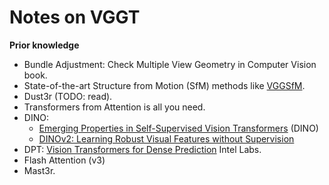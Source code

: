 # Notes on VGGT

**Prior knowledge**

- Bundle Adjustment: Check Multiple View Geometry in Computer Vision book.
- State-of-the-art Structure from Motion (SfM) methods like [VGGSfM](https://arxiv.org/abs/2312.04563).
- Dust3r (TODO: read).
- Transformers from Attention is all you need.
- DINO:
    - [Emerging Properties in Self-Supervised Vision Transformers](https://arxiv.org/abs/2104.14294) (DINO)
    - [DINOv2: Learning Robust Visual Features without Supervision](https://arxiv.org/abs/2304.07193)
- DPT: [Vision Transformers for Dense Prediction](https://arxiv.org/abs/2103.13413) Intel Labs.
- Flash Attention (v3)
- Mast3r.



